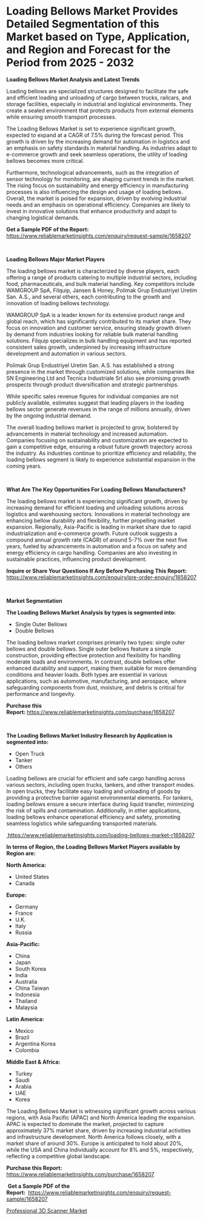 <p><h1>Loading Bellows Market Provides Detailed Segmentation of this Market based on Type, Application, and Region and Forecast for the Period from 2025 - 2032</h1></p><p><strong>Loading Bellows Market Analysis and Latest Trends</strong></p>
<p><p>Loading bellows are specialized structures designed to facilitate the safe and efficient loading and unloading of cargo between trucks, railcars, and storage facilities, especially in industrial and logistical environments. They create a sealed environment that protects products from external elements while ensuring smooth transport processes.</p><p>The Loading Bellows Market is set to experience significant growth, expected to expand at a CAGR of 7.5% during the forecast period. This growth is driven by the increasing demand for automation in logistics and an emphasis on safety standards in material handling. As industries adapt to e-commerce growth and seek seamless operations, the utility of loading bellows becomes more critical.</p><p>Furthermore, technological advancements, such as the integration of sensor technology for monitoring, are shaping current trends in the market. The rising focus on sustainability and energy efficiency in manufacturing processes is also influencing the design and usage of loading bellows. Overall, the market is poised for expansion, driven by evolving industrial needs and an emphasis on operational efficiency. Companies are likely to invest in innovative solutions that enhance productivity and adapt to changing logistical demands.</p></p>
<p><strong>Get a Sample PDF of the Report:&nbsp;</strong> <a href="https://www.reliablemarketinsights.com/enquiry/request-sample/1658207?utm_campaign=2179&utm_medium=2&utm_source=Github&utm_content=ia&utm_term=08042025&utm_id=loading-bellows">https://www.reliablemarketinsights.com/enquiry/request-sample/1658207</a></p>
<p>&nbsp;</p>
<p><strong>Loading Bellows Major Market Players</strong></p>
<p><p>The loading bellows market is characterized by diverse players, each offering a range of products catering to multiple industrial sectors, including food, pharmaceuticals, and bulk material handling. Key competitors include WAMGROUP SpA, Filquip, Jansen & Honey, Polimak Grup Endustriyel Uretim San. A.S., and several others, each contributing to the growth and innovation of loading bellows technology.</p><p>WAMGROUP SpA is a leader known for its extensive product range and global reach, which has significantly contributed to its market share. They focus on innovation and customer service, ensuring steady growth driven by demand from industries looking for reliable bulk material handling solutions. Filquip specializes in bulk handling equipment and has reported consistent sales growth, underpinned by increasing infrastructure development and automation in various sectors.</p><p>Polimak Grup Endustriyel Uretim San. A.S. has established a strong presence in the market through customized solutions, while companies like SN Engineering Ltd and Tecnica Industriale Srl also see promising growth prospects through product diversification and strategic partnerships. </p><p>While specific sales revenue figures for individual companies are not publicly available, estimates suggest that leading players in the loading bellows sector generate revenues in the range of millions annually, driven by the ongoing industrial demand.</p><p>The overall loading bellows market is projected to grow, bolstered by advancements in material technology and increased automation. Companies focusing on sustainability and customization are expected to gain a competitive edge, ensuring a robust future growth trajectory across the industry. As industries continue to prioritize efficiency and reliability, the loading bellows segment is likely to experience substantial expansion in the coming years.</p></p>
<p>&nbsp;</p>
<p><strong>What Are The Key Opportunities For Loading Bellows Manufacturers?</strong></p>
<p><p>The loading bellows market is experiencing significant growth, driven by increasing demand for efficient loading and unloading solutions across logistics and warehousing sectors. Innovations in material technology are enhancing bellow durability and flexibility, further propelling market expansion. Regionally, Asia-Pacific is leading in market share due to rapid industrialization and e-commerce growth. Future outlook suggests a compound annual growth rate (CAGR) of around 5-7% over the next five years, fueled by advancements in automation and a focus on safety and energy efficiency in cargo handling. Companies are also investing in sustainable practices, influencing product development.</p></p>
<p><strong>Inquire or Share Your Questions If Any Before Purchasing This Report:</strong> <a href="https://www.reliablemarketinsights.com/enquiry/pre-order-enquiry/1658207?utm_campaign=2179&utm_medium=2&utm_source=Github&utm_content=ia&utm_term=08042025&utm_id=loading-bellows">https://www.reliablemarketinsights.com/enquiry/pre-order-enquiry/1658207</a></p>
<p>&nbsp;</p>
<p><strong>Market Segmentation</strong></p>
<p><strong>The Loading Bellows Market Analysis by types is segmented into:</strong></p>
<p><ul><li>Single Outer Bellows</li><li>Double Bellows</li></ul></p>
<p><p>The loading bellows market comprises primarily two types: single outer bellows and double bellows. Single outer bellows feature a simple construction, providing effective protection and flexibility for handling moderate loads and environments. In contrast, double bellows offer enhanced durability and support, making them suitable for more demanding conditions and heavier loads. Both types are essential in various applications, such as automotive, manufacturing, and aerospace, where safeguarding components from dust, moisture, and debris is critical for performance and longevity.</p></p>
<p><strong>Purchase this Report:&nbsp;</strong><a href="https://www.reliablemarketinsights.com/purchase/1658207?utm_campaign=2179&utm_medium=2&utm_source=Github&utm_content=ia&utm_term=08042025&utm_id=loading-bellows">https://www.reliablemarketinsights.com/purchase/1658207</a></p>
<p>&nbsp;</p>
<p><strong>The Loading Bellows Market Industry Research by Application is segmented into:</strong></p>
<p><ul><li>Open Truck</li><li>Tanker</li><li>Others</li></ul></p>
<p><p>Loading bellows are crucial for efficient and safe cargo handling across various sectors, including open trucks, tankers, and other transport modes. In open trucks, they facilitate easy loading and unloading of goods by providing a protective barrier against environmental elements. For tankers, loading bellows ensure a secure interface during liquid transfer, minimizing the risk of spills and contamination. Additionally, in other applications, loading bellows enhance operational efficiency and safety, promoting seamless logistics while safeguarding transported materials.</p></p>
<p><a href="https://www.reliablemarketinsights.com/loading-bellows-market-r1658207?utm_campaign=2179&utm_medium=2&utm_source=Github&utm_content=ia&utm_term=08042025&utm_id=loading-bellows">&nbsp;https://www.reliablemarketinsights.com/loading-bellows-market-r1658207</a></p>
<p><strong>In terms of Region, the Loading Bellows Market Players available by Region are:</strong></p>
<p>
    <p> <strong> North America: </strong>
        <ul>
            <li>United States</li>
            <li>Canada</li>
        </ul>
        </p> 
    <p> <strong> Europe: </strong>
        <ul>
            <li>Germany</li>
            <li>France</li>
            <li>U.K.</li>
            <li>Italy</li>
            <li>Russia</li>
        </ul>
        </p> 
    <p> <strong> Asia-Pacific: </strong>
        <ul>
            <li>China</li>
            <li>Japan</li>
            <li>South Korea</li>
            <li>India</li>
            <li>Australia</li>
            <li>China Taiwan</li>
            <li>Indonesia</li>
            <li>Thailand</li>
            <li>Malaysia</li>
        </ul>
        </p> 
    <p> <strong> Latin America: </strong>
        <ul>
            <li>Mexico</li>
            <li>Brazil</li>
            <li>Argentina Korea</li>
            <li>Colombia</li>
        </ul>
        </p> 
    <p> <strong> Middle East & Africa: </strong>
        <ul>
            <li>Turkey</li>
            <li>Saudi</li>
            <li>Arabia</li>
            <li>UAE</li>
            <li>Korea</li>
        </ul>
    </p>
    </p>
<p><p>The Loading Bellows Market is witnessing significant growth across various regions, with Asia Pacific (APAC) and North America leading the expansion. APAC is expected to dominate the market, projected to capture approximately 37% market share, driven by increasing industrial activities and infrastructure development. North America follows closely, with a market share of around 30%. Europe is anticipated to hold about 20%, while the USA and China individually account for 8% and 5%, respectively, reflecting a competitive global landscape.</p></p>
<p><strong>Purchase this Report: </strong><a href="https://www.reliablemarketinsights.com/purchase/1658207?utm_campaign=2179&utm_medium=2&utm_source=Github&utm_content=ia&utm_term=08042025&utm_id=loading-bellows">https://www.reliablemarketinsights.com/purchase/1658207</a></p>
<p>&nbsp;<strong>Get a Sample PDF of the Report:&nbsp;&nbsp;</strong><a href="https://www.reliablemarketinsights.com/enquiry/request-sample/1658207?utm_campaign=2179&utm_medium=2&utm_source=Github&utm_content=ia&utm_term=08042025&utm_id=loading-bellows">https://www.reliablemarketinsights.com/enquiry/request-sample/1658207</a></p>
<p><strong></strong></p>
<p><p><a href="https://github.com/JakirUddin651/Market-Research-Report-List-2/blob/main/professional-3d-scanner-market.md?utm_campaign=2179&utm_medium=2&utm_source=Github&utm_content=ia&utm_term=08042025&utm_id=loading-bellows">Professional 3D Scanner Market</a></p></p>